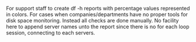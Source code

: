 For support staff to create df -h reports with percentage values represented in colors. For cases when companies/departments have no proper tools for disk space monitoring. Instead all checks are done manually. No facility here to append server names unto the report since there is no for each loop session, connecting to each servers.
